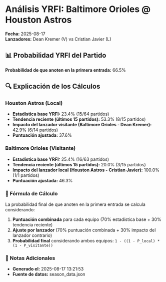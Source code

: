 # Análisis YRFI: Baltimore Orioles @ Houston Astros

**Fecha:** 2025-08-17  
**Lanzadores:** Dean Kremer (V) vs Cristian Javier (L)

## 📊 Probabilidad YRFI del Partido

**Probabilidad de que anoten en la primera entrada:** 66.5%

## 🔍 Explicación de los Cálculos

### Houston Astros (Local)
- **Estadística base YRFI:** 23.4% (15/64 partidos)
- **Tendencia reciente (últimos 15 partidos):** 53.3% (8/15 partidos)
- **Impacto del lanzador visitante (Baltimore Orioles - Dean Kremer):** 42.9% (6/14 partidos)
- **Puntuación ajustada:** 37.6%

### Baltimore Orioles (Visitante)
- **Estadística base YRFI:** 25.4% (16/63 partidos)
- **Tendencia reciente (últimos 15 partidos):** 20.0% (3/15 partidos)
- **Impacto del lanzador local (Houston Astros - Cristian Javier):** 100.0% (1/1 partidos)
- **Puntuación ajustada:** 46.3%

### 📝 Fórmula de Cálculo

La probabilidad final de que anoten en la primera entrada se calcula considerando:
1. **Puntuación combinada** para cada equipo (70% estadística base + 30% tendencia reciente)
2. **Ajuste por lanzador** (70% puntuación combinada + 30% impacto del lanzador contrario)
3. **Probabilidad final** considerando ambos equipos: `1 - ((1 - P_local) * (1 - P_visitante))`

### 📌 Notas Adicionales

- **Generado el:** 2025-08-17 13:21:53
- **Fuente de datos:** season_data.json
